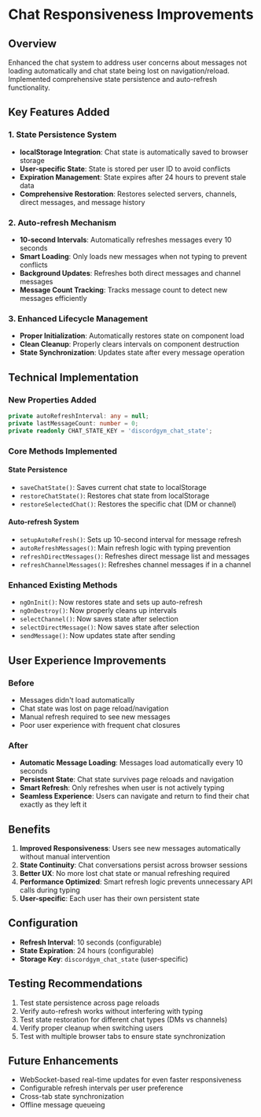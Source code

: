 # Chat Responsiveness Improvements

## Overview
Enhanced the chat system to address user concerns about messages not loading automatically and chat state being lost on navigation/reload. Implemented comprehensive state persistence and auto-refresh functionality.

## Key Features Added

### 1. State Persistence System
- **localStorage Integration**: Chat state is automatically saved to browser storage
- **User-specific State**: State is stored per user ID to avoid conflicts
- **Expiration Management**: State expires after 24 hours to prevent stale data
- **Comprehensive Restoration**: Restores selected servers, channels, direct messages, and message history

### 2. Auto-refresh Mechanism
- **10-second Intervals**: Automatically refreshes messages every 10 seconds
- **Smart Loading**: Only loads new messages when not typing to prevent conflicts
- **Background Updates**: Refreshes both direct messages and channel messages
- **Message Count Tracking**: Tracks message count to detect new messages efficiently

### 3. Enhanced Lifecycle Management
- **Proper Initialization**: Automatically restores state on component load
- **Clean Cleanup**: Properly clears intervals on component destruction
- **State Synchronization**: Updates state after every message operation

## Technical Implementation

### New Properties Added
```typescript
private autoRefreshInterval: any = null;
private lastMessageCount: number = 0;
private readonly CHAT_STATE_KEY = 'discordgym_chat_state';
```

### Core Methods Implemented

#### State Persistence
- `saveChatState()`: Saves current chat state to localStorage
- `restoreChatState()`: Restores chat state from localStorage  
- `restoreSelectedChat()`: Restores the specific chat (DM or channel)

#### Auto-refresh System
- `setupAutoRefresh()`: Sets up 10-second interval for message refresh
- `autoRefreshMessages()`: Main refresh logic with typing prevention
- `refreshDirectMessages()`: Refreshes direct message list and messages
- `refreshChannelMessages()`: Refreshes channel messages if in a channel

### Enhanced Existing Methods
- `ngOnInit()`: Now restores state and sets up auto-refresh
- `ngOnDestroy()`: Now properly cleans up intervals
- `selectChannel()`: Now saves state after selection
- `selectDirectMessage()`: Now saves state after selection
- `sendMessage()`: Now updates state after sending

## User Experience Improvements

### Before
- Messages didn't load automatically
- Chat state was lost on page reload/navigation
- Manual refresh required to see new messages
- Poor user experience with frequent chat closures

### After
- **Automatic Message Loading**: Messages load automatically every 10 seconds
- **Persistent State**: Chat state survives page reloads and navigation
- **Smart Refresh**: Only refreshes when user is not actively typing
- **Seamless Experience**: Users can navigate and return to find their chat exactly as they left it

## Benefits

1. **Improved Responsiveness**: Users see new messages automatically without manual intervention
2. **State Continuity**: Chat conversations persist across browser sessions
3. **Better UX**: No more lost chat state or manual refreshing required
4. **Performance Optimized**: Smart refresh logic prevents unnecessary API calls during typing
5. **User-specific**: Each user has their own persistent state

## Configuration

- **Refresh Interval**: 10 seconds (configurable)
- **State Expiration**: 24 hours (configurable)
- **Storage Key**: `discordgym_chat_state` (user-specific)

## Testing Recommendations

1. Test state persistence across page reloads
2. Verify auto-refresh works without interfering with typing
3. Test state restoration for different chat types (DMs vs channels)
4. Verify proper cleanup when switching users
5. Test with multiple browser tabs to ensure state synchronization

## Future Enhancements

- WebSocket-based real-time updates for even faster responsiveness
- Configurable refresh intervals per user preference
- Cross-tab state synchronization
- Offline message queueing
